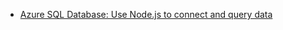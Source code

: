 - [Azure SQL Database: Use Node.js to connect and query data](https://docs.microsoft.com/en-us/azure/sql-database/sql-database-connect-query-nodejs)
